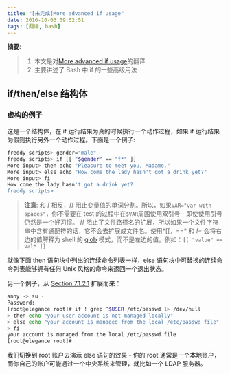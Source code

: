 ```yaml
---
title: "[未完成]More advanced if usage"
date: 2016-10-03 09:52:51
tags: [翻译, bash]
---
```


__摘要__:

> 1. 本文是对[More advanced if usage](http://tldp.org/LDP/Bash-Beginners-Guide/html/sect_07_02.html)的翻译
> 2. 主要讲述了 Bash 中 if 的一些高级用法


<!-- more -->

## if/then/else 结构体

### 虚构的例子

这是一个结构体，在 if 运行结果为真的时候执行一个动作过程，如果 if 运行结果为假则执行另外一个动作过程。下面是一个例子:


```sh
freddy scripts> gender="male"
freddy scripts> if [[ "$gender" == "f*" ]]
More input> then echo "Pleasure to meet you, Madame."
More input> else echo "How come the lady hasn't got a drink yet?"
More input> fi
How come the lady hasn't got a drink yet?
freddy scripts>
```

> __注意__:
> 和 *[* 相反，*[[* 阻止变量值的单词分割。所以，如果`VAR="var with spaces"`，你不需要在 test 的过程中在`$VAR`周围使用双引号 - 即使使用引号仍然是一个好习惯。 *[[* 阻止了文件路径名的扩展，所以如果一个文件字符串中含有通配符的话，它不会去扩展成文件名。使用*[[*，*==* 和 *!=* 会将右边的值解释为 shell 的 [glob](http://tldp.org/LDP/GNU-Linux-Tools-Summary/html/x11655.htm) 模式，而不是左边的值。例如：`[[ "value" == val* ]]`

就像下面 then 语句块中列出的连续命令列表一样，else 语句块中可替换的连续命令列表能够拥有任何 Unix 风格的命令来返回一个退出状态。

另一个例子，从 [ Section 7.1.2.1](http://tldp.org/LDP/Bash-Beginners-Guide/html/sect_07_01.html#sect_07_01_02_01) 扩展而来：

```sh
anny ~> su -
Password:
[root@elegance root]# if ! grep ^$USER /etc/passwd 1> /dev/null
> then echo "your user account is not managed locally"
> else echo "your account is managed from the local /etc/passwd file"
> fi
your account is managed from the local /etc/passwd file
[root@elegance root]#
```

我们切换到 root 账户去演示 else 语句的效果 - 你的 root 通常是一个本地账户，而你自己的账户可能通过一个中央系统来管理，就比如一个 LDAP 服务器。
